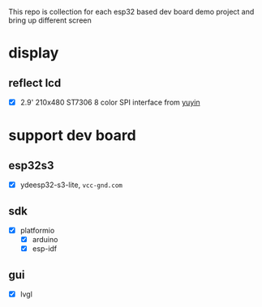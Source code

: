 This repo is collection for each esp32 based dev board demo project
and bring up different screen

# display
## reflect lcd
- [x] 2.9' 210x480 ST7306 8 color SPI interface from [yuyin](www.osptek.com)

# support dev board
## esp32s3
- [x] ydeesp32-s3-lite, `vcc-gnd.com`

## sdk
- [x] platformio
	 - [x] arduino
	 - [x] esp-idf

## gui
- [x] lvgl


